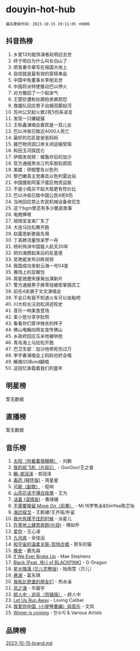 # douyin-hot-hub

`最后更新时间：2023-10-15 19:11:05 +0800`

## 抖音热榜

1. 乡爱13刘能饰演者赵明远去世
1. 终于明白为什么叫长白山了
1. 把青春华章写在祖国大地上
1. 自信就是最有效的穿搭单品
1. 中国中免董事长李刚去世
1. 中国将派特使推动巴以停火
1. 对方撤回了一个起床气
1. 王楚钦遭粉丝跟拍发飙怒怼
1. 救援队回应男子自捆双脚投河
1. 苏州公交起火致2死5伤系谣言
1. 发现一只嫌疑猫
1. 王栎鑫演唱会嘉宾是一双儿女
1. 巴以冲突已致近4000人死亡
1. 最好的花匠是爸爸妈妈
1. 援巴物资因口岸关闭运输受阻
1. 和田玉河探昆仑
1. 伊朗发视频：被轰炸后的加沙
1. 官方通报黑龙江列车脱轨原因
1. 美媒：伊朗警告以色列
1. 黎巴嫩真主党袭击以色列雷达站
1. 中国援助阿富汗震区物资运抵
1. 不是小瓶买不起大瓶更有性价比
1. 巴以冲突已致中国公民4死6伤
1. 当地回应禁止农民机械设备收花生
1. 这个bgm里还有多少脆皮故事
1. 电商捧哏
1. 旭旭宝宝来广东了
1. 大连马拉松赛开跑
1. 赵露思新歌我先用
1. 丁真肺活量惊呆罗一舟
1. 杨利伟讲中国载人航天20年
1. 把刘海撩起来后的反差感
1. 吴艳妮发布训练视频
1. 我国成功发射云海一号04星
1. 赛场上的显眼包
1. 周星驰邀宋康昊出演新片
1. 警方通报男子换零钱被拒掌掴员工
1. 前任4突袭于文文演唱会
1. 不会只有我不知道火车可以坐船吧
1. 川大校长汪劲松讲述校史
1. 音乐一响美食登场
1. 麦小登分享孕肚照
1. 看看你们穿冲锋衣的样子
1. 佛山电翰向网友宣传佛山
1. 乡政府回应玉米地被哄抢
1. 青岛海上马拉松开跑
1. 巴卫生部：加沙地带死伤过万
1. 李宇春演唱会上妈妈也好会唱
1. 解救GGBond翻唱
1. 这回忆承载着我们的童年

## 明星榜

暂无数据

## 直播榜

暂无数据

## 音乐榜

1. [太阳（你看着我眼睛）](https://sf3-cdn-tos.douyinstatic.com/obj/tos-cn-ve-2774/ogWbyIQnlBFImVbeDocRdCIYtBHlbJXgfZMvgz) - 刘鹏
1. [我的纸飞机（片段2）](https://sf3-cdn-tos.douyinstatic.com/obj/tos-cn-ve-2774/oM2ZrKcg2CD5AeRB2gkeXOFB1IxAGJdZPazYHf) - GooGoo/王之睿
1. [瞬-郑润泽](https://sf6-cdn-tos.douyinstatic.com/obj/tos-cn-ve-2774/oYXHIohzvbNAzBhHgyksWpRM4bfkDsBdBDAynw) - 郑润泽
1. [毒药 (释怀版)](https://sf6-cdn-tos.douyinstatic.com/obj/tos-cn-ve-2774/oYILMEAzspdZBIzy4frJNB8ZHPHWAhiwowd4Ad) - 周星星
1. [可能（副歌）](https://sf3-cdn-tos.douyinstatic.com/obj/tos-cn-ve-2774/cde1731888894259b333569393c2fb51) - 程响
1. [山茶花读不懂白玫瑰](https://sf6-cdn-tos.douyinstatic.com/obj/tos-cn-ve-2774/osfn8B7DktrRHEPJgPCfDbw7QDQEkwC16BxZg9) - 王为
1. [活着 (深情版)](https://sf3-cdn-tos.douyinstatic.com/obj/tos-cn-ve-2774/oY8r2TelECK2BPZbDCj8xZKBQfPbwQyCt1cggn) - 黄绮珊
1. [不需要挽留 Move On（前奏）](https://sf6-cdn-tos.douyinstatic.com/obj/tos-cn-ve-2774/ooCBhgCCkF4nExzQL9WZSUbitfA8IsDkgQIYhe) - Mr.16罗隽永&SimYee陈芯怡
1. [海边探戈](https://sf3-cdn-tos.douyinstatic.com/obj/tos-cn-ve-2774/os9gE0VQCGqt6VQkZDyBBYvfSDY0QFe3vVmubn) - 王鹤棣/王齐铭/朴鲨
1. [我也有撑不住的时候](https://sf3-cdn-tos.douyinstatic.com/obj/tos-cn-ve-2774/okmtBE1dkIBhwxeiBJeDgQnQtICZWIJUI2bjQr) - 派星儿
1. [在草地上肆意奔跑(片段)](https://sf3-cdn-tos.douyinstatic.com/obj/tos-cn-ve-2774/8831d494742f45dabdfa8adb8b817259) - 傅如乔
1. [爱你](https://sf3-cdn-tos.douyinstatic.com/obj/tos-cn-ve-2774/oEfyTFYX4gOL9DMKAJebDCAASw8hYVIXz1nYaf) - 王心凌
1. [九月底](https://sf3-cdn-tos.douyinstatic.com/obj/tos-cn-ve-2774/oMfewG4PDTFhF8iz3OGQ7ABH5i6fCgnMaoCbzZ) - 余佳运
1. [和宇宙的温柔关联-现场合唱](https://sf3-cdn-tos.douyinstatic.com/obj/tos-cn-ve-2774/o0hONGDYQBgk0e5bqDeQOonVmncA6tC2nBwZLT) - 房东的猫
1. [晚安](https://sf3-cdn-tos.douyinstatic.com/obj/tos-cn-ve-2774/a724c5e224464218839820f4e4fd632f) - 鹿先森
1. [If We Ever Broke Up](https://sf6-cdn-tos.douyinstatic.com/obj/tos-cn-ve-2774/o8onj5HDk0ImtBmO0URBfeyCDXQJMYkQ1gb8Zy) - Mae Stephens
1. [Black (Feat. 제니 of BLACKPINK)](https://sf3-cdn-tos.douyinstatic.com/obj/tos-cn-ve-2774/2eb92e2debbe4fe0a552bc099aef7f28) - G-Dragon
1. [星光降落 (贝儿完整版)](https://sf3-cdn-tos.douyinstatic.com/obj/tos-cn-ve-2774/okwB9hAwyAtsFFkFBzAX1hOOfQuIoMNs0W2Mwr) - 陆雨萱（贝儿）
1. [悬溺](https://sf6-cdn-tos.douyinstatic.com/obj/tos-cn-ve-2774/f3b6cc53d2e944beb7094a3ff01b4e03) - 葛东琪
1. [我和比奇堡的朋友们](https://sf6-cdn-tos.douyinstatic.com/obj/tos-cn-ve-2774/f0505db981ea4a6d91453a15924a82aa) - 热水澡
1. [风之海](https://sf3-cdn-tos.douyinstatic.com/obj/tos-cn-ve-2774/oInqZ2gFbCQvB6wZNnZlJpBcfDBQ8t1e1XwYAi) - 华晨宇
1. [颜人中 - 追风（剪辑版）](https://sf3-cdn-tos.douyinstatic.com/obj/tos-cn-ve-2774/9107f711ded6416ab3279a81d71597f7) - 颜人中
1. [Let Us Run Away](https://sf6-cdn-tos.douyinstatic.com/obj/tos-cn-ve-2774/a9a280d910044fb0b9f4f74b0b27e854) - Loving Caliber
1. [我爱你中国（小提琴重编）纯音乐](https://sf3-cdn-tos.douyinstatic.com/obj/tos-cn-ve-2774/362de867442c4051acadb0a43fd60af8) - 文凤
1. [Winter is coming](https://sf3-cdn-tos.douyinstatic.com/obj/tos-cn-ve-2774/0a6c12efb2d84f2ba9a243d4e1eebb4e) - 한수지 & Various Artists

## 品牌榜

[2023-10-15-brand.md](2023-10-15-brand.md)
